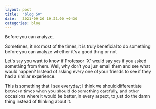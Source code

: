 ```yaml
---
layout: post
title:  "blog 50"
date:   2021-09-26 19:52:00 +0430
categories: blog
---
```


Before you can analyze,

Sometimes, it not most of the times, it is truly beneficial to do something before you can analyze whether it's a good thing or not.

Let's say you want to know if Professor 'X' would say yes if you asked something from them. Well, why don't you just email them and see what would happen? Instead of asking every one of your friends to see if they had a similar experience.

This is something that I see everyday; I think we should differentiate between times when you should do something carefully, and other occasions where it would be better, in every aspect, to just do the damn thing instead of thinking about it.
